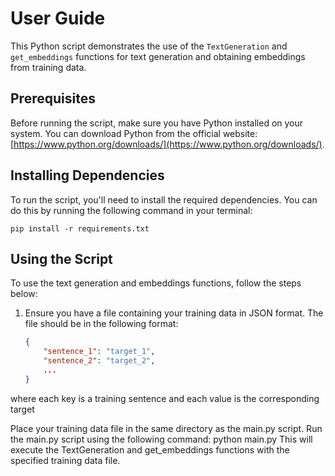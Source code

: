 # User Guide

This Python script demonstrates the use of the `TextGeneration` and `get_embeddings` functions for text generation and obtaining embeddings from training data.

## Prerequisites

Before running the script, make sure you have Python installed on your system. You can download Python from the official website: [https://www.python.org/downloads/](https://www.python.org/downloads/).

## Installing Dependencies

To run the script, you'll need to install the required dependencies. You can do this by running the following command in your terminal:

``` pip install -r requirements.txt ```


## Using the Script

To use the text generation and embeddings functions, follow the steps below:

1. Ensure you have a file containing your training data in JSON format. The file should be in the following format:

   ```json
   {
       "sentence_1": "target_1",
       "sentence_2": "target_2",
       ...
   }
   
where each key is a training sentence and each value is the corresponding target


Place your training data file in the same directory as the main.py script.
Run the main.py script using the following command:
python main.py
This will execute the TextGeneration and get_embeddings functions with the specified training data file.
